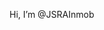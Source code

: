 Hi, I’m @JSRAInmob


<!---
JSRAInmob/JSRAInmob is a ✨ special ✨ repository because its `README.md` (this file) appears on your GitHub profile.
You can click the Preview link to take a look at your changes.
--->
